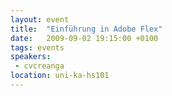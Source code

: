 ```yaml
---
layout: event
title:  "Einführung in Adobe Flex"
date:   2009-09-02 19:15:00 +0100
tags: events
speakers:
 - cvcreanga
location: uni-ka-hs101
---
```

